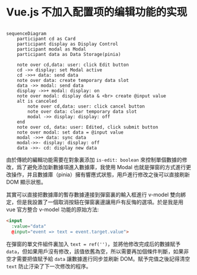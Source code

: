 # Vue.js 不加入配置项的编辑功能的实现

```mermaid 

sequenceDiagram
    participant cd as Card
    participant display as Display Control
    participant modal as Modal
    participant data as Data Storage(pinia)

    note over cd,data: user: click Edit button
    cd ->> display: set Modal active
    cd ->>+ data: send data
    note over data: create temporary data slot
    data ->> modal: send data
    display ->>+ modal: display: on
    note over modal: display data & <br> create @input value
    alt is canceled
        note over cd,data: user: click cancel button
        note over data: clear temporary data slot
        modal ->> display: display: off
    end
    note over cd, data: user: Edited, click submit button
    note over modal: set data = @input value
    modal ->>+ data: sync data
    modal->>- display: display: off
    data ->>- cd: display new data 

```

由於傳統的編輯功能需要在對象裏添加 `is-edit: boolean` 來控制單個數據的修改，爲了避免添加新數據項進入數據庫，我使用 Modal 也就是彈窗的方式進行更改操作，并且數據庫（pinia）擁有響應式狀態，用戶進行修改之後可以直接刷新 DOM 顯示狀態。

其實可以直接把數據庫的暫存數據連接到彈窗裏的輸入框進行 v-model 雙向綁定，但是我設置了一個取消按鈕在彈窗裏邊讓用戶有反悔的選項。於是我是用 vue 官方整合 v-model 功能的原始方法:

```html
<input
  :value="data"
  @input="event => text = event.target.value">
```

在彈窗的單文件組件裏加入 `text = ref('')`，並將他修改完成后的數據賦予 `data`，但如果用戶沒有修改，該值依舊為空，所以需要再加個條件判斷，如果非空才需要把值賦予給 `data` 讓數據進行同步並刷新 DOM。賦予完值之後記得清空 `text` 防止汙染了下一次修改的程序。